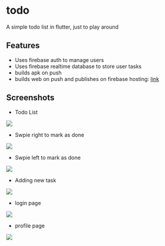 # todo

A simple todo list in flutter, just to play around

## Features

* Uses firebase auth to manage users
* Uses firebase realtime database to store user tasks
* builds apk on push
* builds web on push and publishes on firebase hosting: [link](https://todo-flutter-349512.web.app/)

## Screenshots

* Todo List

![](screenshots/list.jpg)

* Swpie right to mark as done

![](screenshots/swipe-right.jpg)

* Swpie left to mark as done

![](screenshots/swipe-left.jpg)

* Adding new task

![](screenshots/new-item.jpg)

* login page

![](screenshots/login.jpg)

* profile page

![](screenshots/profile.jpg)

